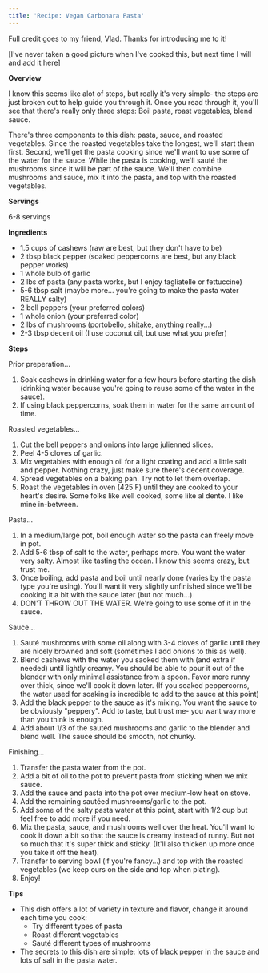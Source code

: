 ```yaml
---
title: 'Recipe: Vegan Carbonara Pasta'
---
```


Full credit goes to my friend, Vlad. Thanks for introducing me to it!

[I've never taken a good picture when I've cooked this, but next time I will and add it here]

**Overview**

I know this seems like alot of steps, but really it's very simple- the steps are just broken out to help guide you through it. Once you read through it, you'll see that there's really only three steps: Boil pasta, roast vegetables, blend sauce.

There's three components to this dish: pasta, sauce, and roasted vegetables. Since the roasted vegetables take the longest, we'll start them first. Second, we'll get the pasta cooking since we'll want to use some of the water for the sauce. While the pasta is cooking, we'll sauté the mushrooms since it will be part of the sauce. We'll then combine mushrooms and sauce, mix it into the pasta, and top with the roasted vegetables.


**Servings**

6-8 servings


**Ingredients**

* 1.5 cups of cashews (raw are best, but they don't have to be)
* 2 tbsp black pepper (soaked peppercorns are best, but any black pepper works)
* 1 whole bulb of garlic
* 2 lbs of pasta (any pasta works, but I enjoy tagliatelle or fettuccine)
* 5-6 tbsp salt (maybe more... you're going to make the pasta water REALLY salty)
* 2 bell peppers (your preferred colors)
* 1 whole onion (your preferred color)
* 2 lbs of mushrooms (portobello, shitake, anything really...)
* 2-3 tbsp decent oil (I use coconut oil, but use what you prefer)


**Steps**

Prior preperation...

1. Soak cashews in drinking water for a few hours before starting the dish (drinking water because you're going to reuse some of the water in the sauce).
1. If using black peppercorns, soak them in water for the same amount of time.

Roasted vegetables...

1. Cut the bell peppers and onions into large julienned slices.
1. Peel 4-5 cloves of garlic.
1. Mix vegetables with enough oil for a light coating and add a little salt and pepper. Nothing crazy, just make sure there's decent coverage.
1. Spread vegetables on a baking pan. Try not to let them overlap.
1. Roast the vegetables in oven (425 F) until they are cooked to your heart's desire. Some folks like well cooked, some like al dente. I like mine in-between.

Pasta...

1. In a medium/large pot, boil enough water so the pasta can freely move in pot.
1. Add 5-6 tbsp of salt to the water, perhaps more. You want the water very salty. Almost like tasting the ocean. I know this seems crazy, but trust me.
1. Once boiling, add pasta and boil until nearly done (varies by the pasta type you're using). You'll want it very slightly unfinished since we'll be cooking it a bit with the sauce later (but not much...)
1. DON'T THROW OUT THE WATER. We're going to use some of it in the sauce.

Sauce...

1. Sauté mushrooms with some oil along with 3-4 cloves of garlic until they are nicely browned and soft (sometimes I add onions to this as well).
1. Blend cashews with the water you saoked them with (and extra if needed) until lightly creamy. You should be able to pour it out of the blender with only minimal assistance from a spoon. Favor more runny over thick, since we'll cook it down later. (If you soaked peppercorns, the water used for soaking is incredible to add to the sauce at this point)
1. Add the black pepper to the sauce as it's mixing. You want the sauce to be obviously "peppery". Add to taste, but trust me- you want way more than you think is enough.
1. Add about 1/3 of the sautéd mushrooms and garlic to the blender and blend well. The sauce should be smooth, not chunky.

Finishing...

1. Transfer the pasta water from the pot.
1. Add a bit of oil to the pot to prevent pasta from sticking when we mix sauce.
1. Add the sauce and pasta into the pot over medium-low heat on stove.
1. Add the remaining sautéed mushrooms/garlic to the pot.
1. Add some of the salty pasta water at this point, start with 1/2 cup but feel free to add more if you need.
1. Mix the pasta, sauce, and mushrooms well over the heat. You'll want to cook it down a bit so that the sauce is creamy instead of runny. But not so much that it's super thick and sticky. (It'll also thicken up more once you take it off the heat).
1. Transfer to serving bowl (if you're fancy...) and top with the roasted vegetables (we keep ours on the side and top when plating).
1. Enjoy!


**Tips**

* This dish offers a lot of variety in texture and flavor, change it around each time you cook:
  * Try different types of pasta
  * Roast different vegetables
  * Sauté different types of mushrooms
* The secrets to this dish are simple: lots of black pepper in the sauce and lots of salt in the pasta water.
